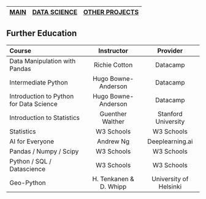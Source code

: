 | [MAIN](https://alex-rogan.github.io/) | [DATA SCIENCE](./datsci.md) | [OTHER PROJECTS](./other.md) |
| ------------------------------------- | --------------------------- | ---------------------------- |


## Further Education

| Course                                  | Instructor             | Provider               |
| :-------------------------------------- | :--------------------: | :--------------------: |
| Data Manipulation with Pandas           | Richie Cotton          | Datacamp               |
| Intermediate Python                     | Hugo Bowne-Anderson    | Datacamp               |
| Introduction to Python for Data Science | Hugo Bowne-Anderson    | Datacamp               |
| Introduction to Statistics              | Guenther Walther       | Stanford University    |
| Statistics                              | W3 Schools             | W3 Schools             |
| AI for Everyone                         | Andrew Ng              | Deeplearning.ai        |
| Pandas / Numpy / Scipy                  | W3 Schools             | W3 Schools             |
| Python / SQL / Datascience              | W3 Schools             | W3 Schools             |
| Geo-Python                              | H. Tenkanen & D. Whipp | University of Helsinki |
